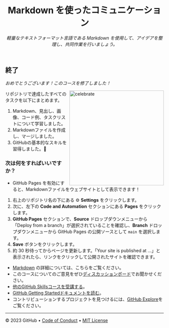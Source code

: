 <header>

<!--
<<< 作成者メモ: コースヘッダー >>>
1280×640 の画像、文頭大文字で書かれたコースタイトル、そして強調された簡潔な説明を含めてください。
リポジトリ設定で、テンプレートリポジトリを有効にし、1280×640 のソーシャル画像を追加し、ヘッドブランチを自動削除してください。
オープンソースライセンスを追加してください。GitHub は MIT ライセンスを使用しています。
-->

# Markdown を使ったコミュニケーション

_軽量なテキストフォーマット言語である Markdown を使用して、アイデアを整理し、共同作業を行いましょう。_

</header>

<!--
<<< 著者注: 終了 >>>
学習内容を復習し、フィードバックを求め、次のステップを提案してください。
-->

## 終了

_おめでとうございます！このコースを修了しました！_

<img src=https://octodex.github.com/images/welcometocat.png alt=celebrate width=300 align=right>

リポジトリで達成したすべてのタスクを以下にまとめます。

1. Markdown、見出し、画像、コード例、タスクリストについて学習しました。
1. Markdownファイルを作成し、マージしました。
1. GitHubの基本的なスキルを習得しました。🎉

### 次は何をすればいいですか？

- GitHub Pages を有効にすると、Markdownファイルをウェブサイトとして表示できます！
1. 右上のリポジトリ名の下にある :gear: **Settings** をクリックします。
1. 次に、左下の **Code and Automation** セクションにある **Pages** をクリックします。
1. **GitHub Pages** セクションで、**Source** ドロップダウンメニューから「Deploy from a branch」が選択されていることを確認し、**Branch** ドロップダウンメニューから GitHub Pages の公開ソースとして `main` を選択します。
1. **Save** ボタンをクリックします。
1. 約 30 秒待ってからページを更新します。「Your site is published at ...」と表示されたら、リンクをクリックして公開されたサイトを確認できます。
- [Markdown](https://docs.github.com/github/writing-on-github) の詳細については、こちらをご覧ください。
- このコースについてのご意見をぜひ[ディスカッションボード](https://github.com/orgs/skills/discussions/categories/communicate-using-markdown)でお聞かせください。
- [他のGitHub Skillsコースを受講する](https://github.com/skills)。
- [GitHub Getting Startedドキュメントを読む](https://docs.github.com/get-started)。
- コントリビューションするプロジェクトを見つけるには、[GitHub Explore](https://github.com/explore)をご覧ください。

<footer>

<footer>

<!--
  <<< Author notes: Footer >>>
  Add a link to get support, GitHub status page, code of conduct, license link.
-->

---

&copy; 2023 GitHub &bull; [Code of Conduct](https://www.contributor-covenant.org/version/2/1/code_of_conduct/code_of_conduct.md) &bull; [MIT License](https://gh.io/mit)

</footer>
